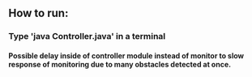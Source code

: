 ## How to run:


### Type 'java Controller.java' in a terminal

#### Possible delay inside of controller module instead of monitor to slow response of monitoring due to many obstacles detected at once.
